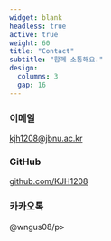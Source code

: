 ```yaml
---
widget: blank
headless: true
active: true
weight: 60
title: "Contact"
subtitle: "함께 소통해요."
design:
  columns: 3
  gap: 16
---
```

<div class="custom-card">
  <i class="bi bi-envelope" style="font-size:2rem;color:#3A86FF;"></i>
  <h3>이메일</h3>
  <p><a href="mailto:wkqdl08@jbnu.ac.kr">kjh1208@jbnu.ac.kr</a></p>
</div>

<div class="custom-card">
  <i class="bi bi-github" style="font-size:2rem;color:#3A86FF;"></i>
  <h3>GitHub</h3>
  <p><a href="https://github.com/KJH1208" target="_blank">github.com/KJH1208</a></p>
</div>

<div class="custom-card">
  <i class="bi bi-chat-dots" style="font-size:2rem;color:#3A86FF;"></i>
  <h3>카카오톡</h3>
  <p>@wngus08/p>
</div>